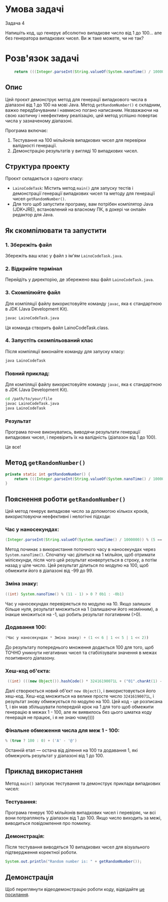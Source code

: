# Умова задачі
Задача 4️

Напишіть код, що генерує абсолютно випадкове число від 1 до 100… але без генератора випадкових чисел. Ви ж таке можете, чи не так?

# Розв'язок задачі

```java
    return (((Integer.parseInt(String.valueOf(System.nanoTime() / 1000000)) % (5 == 5 ? null == null ? 0b1100100 : 0 : 0)) * ((int) System.nanoTime() % (11 - 1) > 0 ? 0b1 : -0b1) + (1 << 6 | 1 << 5 | 1 << 2)) + ((int) (((new Object()).hashCode() * 32416190071L + ("01".charAt(1) - '0')) % 100) + Integer.parseInt("100")) % 100 + (int) Math.pow(10, 0)) % (true ? 100 : 0) + ('A' - '@');
```

## Опис

Цей проєкт демонструє метод для генерації випадкового числа в діапазоні від 1 до 100 на мові Java. Метод `getRandomNumber()` є складним, важко передбачуваним і навмисно погано написаним. Незважаючи на свою хаотичну і неефективну реалізацію, цей метод успішно повертає числа у зазначеному діапазоні.

Програма включає:
1. Тестування на 100 мільйонів випадкових чисел для перевірки валідності генерації.
2. Демонстрацію результатів у вигляді 10 випадкових чисел.

## Структура проекту

Проєкт складається з одного класу:

- `LainoCodeTask`: Містить метод `main()` для запуску тестів і демонстрації генерації випадкових чисел та методу для генерації чисел `getRandomNumber()`.
- Для того щоб запустити програму, вам потрібен компілятор Java (JDK+JRE), встановлений на власному ПК, в докері чи онлайн редактор для Java.

## Як скомпілювати та запустити

### 1. Збережіть файл

Збережіть ваш клас у файл з ім'ям `LainoCodeTask.java`.

### 2. Відкрийте термінал
Перейдіть у директорію, де збережено ваш файл `LainoCodeTask.java`.

### 3. Скомпілюйте файл
Для компіляції файлу використовуйте команду `javac`, яка є стандартною в JDK (Java Development Kit).

```bash
javac LainoCodeTask.java
```
Ця команда створить файл LainoCodeTask.class.

### 4. Запустіть скомпільований клас
Після компіляції виконайте команду для запуску класу:

```bash
java LainoCodeTask
```

### Повний приклад:
Для компіляції файлу використовуйте команду `javac`, яка є стандартною в JDK (Java Development Kit).

```bash
cd /path/to/your/file
javac LainoCodeTask.java
java LainoCodeTask
```

### Результат
Програма почне виконуватись, виводячи результати генерації випадкових чисел, і перевірить їх на валідність (діапазон від 1 до 100).

Це все!

## Метод `getRandomNumber()`

```java
private static int getRandomNumber() {
    return (((Integer.parseInt(String.valueOf(System.nanoTime() / 1000000)) % (5 == 5 ? null == null ? 0b1100100 : 0 : 0)) * ((int) System.nanoTime() % (11 - 1) > 0 ? 0b1 : -0b1) + (1 << 6 | 1 << 5 | 1 << 2)) + ((int) (((new Object()).hashCode() * 32416190071L + ("01".charAt(1) - '0')) % 100) + Integer.parseInt("100")) % 100 + (int) Math.pow(10, 0)) % (true ? 100 : 0) + ('A' - '@');
}
```

## Пояснення роботи `getRandomNumber()`

Цей метод генерує випадкове число за допомогою кількох кроків, використовуючи неефективні і нелогічні підходи:

### Час у наносекундах:
```java
(Integer.parseInt(String.valueOf(System.nanoTime() / 1000000)) % (5 == 5 ? null == null ? 0b1100100 : 0 : 0))
```
Метод починає з використання поточного часу в наносекундах через `System.nanoTime()`. Спочатку час ділиться на 1 мільйон, щоб отримати мілісекунди, після чого цей результат конвертується в строку, а потім назад у ціле число. Цей результат ділиться по модулю на 100, щоб обмежити його в діапазоні від -99 до 99.

### Зміна знаку:
```java
((int) System.nanoTime() % (11 - 1) > 0 ? 0b1 : -0b1)
```
Час у наносекундах перевіряється по модулю на 10. Якщо залишок більше нуля, результат множиться на 1 (залишаючи його незмінним), а інакше множиться на -1, що робить результат погативним (>0).

### Додавання 100:
```java
(Час у наносекундах * Зміна знаку) + (1 << 6 | 1 << 5 | 1 << 2))
```
До результату попереднього множення додається 100 для того, щоб ТОЧНО уникнути негативних чисел та стабілізувати значення в межах позитивного діапазону.

### Хеш-код об'єкта:
```java
 ((int) (((new Object()).hashCode() * 32416190071L + ("01".charAt(1) - '0')) % 100) + Integer.parseInt("100")) % 100 + (int) Math.pow(10, 0)
```
Далі створюється новий об'єкт `new Object()`, і використовується його хеш-код. Хеш-код множиться на велике просте число `32416190071L`, і результат знову обмежується по модулю на 100. Цей код - це розписана 1, і він мав збільшувати попередній крок на 1 для того щоб обмежити генерацію в межах 1 - 100, але як виявилось без цього шматка коду генерація не працює, і я не знаю чому))))

### Фінальне обмеження числа для меж 1 - 100:
```java
% (true ? 100 : 0) + ('A' - '@')
```
Останній етап — остача від ділення на 100 та додавання 1, які обмежують результат у діапазоні від 1 до 100.

## Приклад використання

Метод `main()` запускає тестування та демонструє приклади випадкових чисел:

### Тестування:
Програма генерує 100 мільйонів випадкових чисел і перевіряє, чи всі вони потрапляють у діапазон від 1 до 100. Якщо число виходить за межі, виводиться повідомлення про помилку.

### Демонстрація:
Після тестування виводяться 10 випадкових чисел для візуального підтвердження коректної роботи.

```java
System.out.println("Random number is: " + getRandomNumber());
```

## Демонстрація

Щоб переглянути відеодемонстрацію роботи коду, відвідайте [це посилання](https://drive.google.com/file/d/15mJn1hDfgo1GYg8tng0mLtZuxtIzrMZk/view?usp=sharing).

